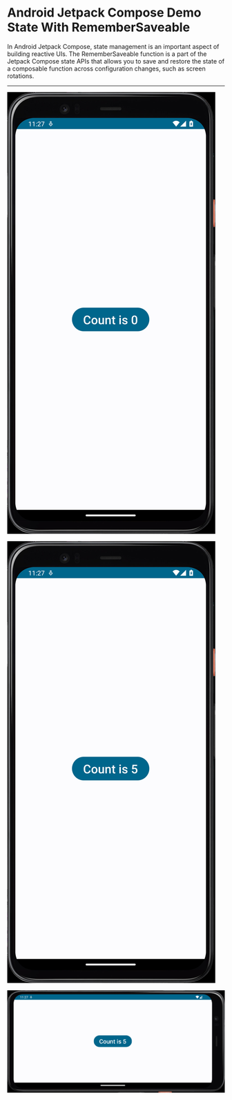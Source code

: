 # Android Jetpack Compose Demo State With RememberSaveable

In Android Jetpack Compose, state management is an important aspect of building reactive UIs. The RememberSaveable function is a part of the Jetpack Compose state APIs that allows you to save and restore the state of a composable function across configuration changes, such as screen rotations.

---

[![Vaibhav Mojidra - 1.jpeg](https://raw.githubusercontent.com/VaibhavMojidra/Android-Jetpack-Compose---Demo-State-With-RememberSaveable/master/screenshots/1.jpeg "Vaibhav Mojidra")](https://vaibhavmojidra.github.io/site/)

[![Vaibhav Mojidra - 2.jpeg](https://raw.githubusercontent.com/VaibhavMojidra/Android-Jetpack-Compose---Demo-State-With-RememberSaveable/master/screenshots/2.jpeg "Vaibhav Mojidra")](https://vaibhavmojidra.github.io/site/)

[![Vaibhav Mojidra - 3.jpeg](https://raw.githubusercontent.com/VaibhavMojidra/Android-Jetpack-Compose---Demo-State-With-RememberSaveable/master/screenshots/3.jpeg "Vaibhav Mojidra")](https://vaibhavmojidra.github.io/site/)